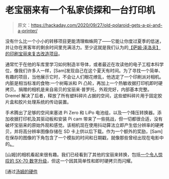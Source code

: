 # 老宝丽来有一个私家侦探和一台打印机

> 原文：<https://hackaday.com/2020/09/27/old-polaroid-gets-a-pi-and-a-printer/>

没有什么比一个小小的转移项目更能清理蜘蛛网了——它能让你度过夏季的低迷，并让你在黑客年的剩余时间里充满活力。至少这就是我们认为的[【萨姆·泽洛夫】的印刷宝丽来复古改造项目](https://spectrum.ieee.org/geek-life/hands-on/retrofit-a-polaroid-camera-with-a-raspberry-pi-and-a-thermal-printer)。

通常忙于在他的车库里学习如何制造半导体，或者最近在攻读他的电子工程本科学位，像我们许多人一样，[Sam]发现自己在这个夏天有时间。为了寻找一个简单、有趣的项目，当他展示它时，不会让人们眼花缭乱，他选定了一个印刷派对相机。内脏是相当标准的食物:一个树莓派和 Pi 凸轮，再加上一个热敏收据打印机即时硬拷贝。捐赠的相机是来自易贝的宝丽来·普罗托，外观完好，内部基本完整。Dremel 解决了后者，释放了所有塑料碎片占据的空间，这些塑料碎片用于固定胶片盒和胶片处理系统的传动装置。

手术腾出了足够的空间来塞进 Pi Zero 和 LiPo 电池组，以及一个降压转换器。添加收据打印机及其驱动板和安装 Pi cam 带来了一些挑战，但一切都很合适，没有破坏宝丽来的原始外观和感觉。该相机现在使用抖动算法立即产生低分辨率的硬拷贝，并将高分辨率图像存储在 SD 卡上供以后下载。作为一个额外的奖励，[Sam]在保存的图像的下角包含了一个模拟的时间和日期戳，就像那些曾经出现在电影中的[。](https://hackaday.com/2019/10/15/ben-krasnow-looks-inside-film-camera-date-stamping/)

[山姆]的相机看起来很有趣。我们已经看到了其他的宝丽来转换，包括[一个令人惊叹的 SX-70 数字升级](https://hackaday.com/2019/06/27/the-digital-polaroid-sx-70/)，但这一个因其简单性和即时硬拷贝而闪耀。

[通过[汤姆的硬件](https://www.tomshardware.com/news/this-raspberry-pi-polaroid-camera-project-puts-snapchat-to-shame)